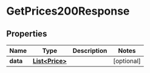 

# GetPrices200Response


## Properties

| Name | Type | Description | Notes |
|------------ | ------------- | ------------- | -------------|
|**data** | [**List&lt;Price&gt;**](Price.md) |  |  [optional] |



